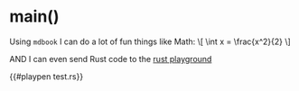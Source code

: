 # main()

Using `mdbook` I can do a lot of fun things like Math: \\[ \int x = \frac{x^2}{2} \\]

AND I can even send Rust code to the [rust playground](https://play.rust-lang.org/) 

{{#playpen test.rs}}
